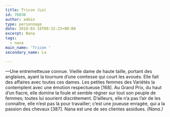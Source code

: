 ```yaml
---
title: Tricon (La)
id: 76030
author: admin
type: personnage
date: 2010-03-16T09:32:23+00:00
excerpt: Nana
tags:
  - nana
main_name: 'Tricon '
secondary_name: La

---
```

—Une entremetteuse connue. Vieille dame de haute taille, portant des anglaises, ayant la tournure d&rsquo;une comtesse qui court les avoués. Elle fait des affaires avec toutes ces dames. Les petites femmes des Variétés la contemplent avec une émotion respectueuse [168]. Au Grand Prix, du haut d&rsquo;un fiacre, elle domine la foule et semble régner sur tout son peuple de femmes; toutes lui sourient discrètement. D&rsquo;ailleurs, elle n&rsquo;a pas l&rsquo;air de les connaître, elle n&rsquo;est pas là pour travailler; c&rsquo;est une joueuse enragée, qui a la passion des chevaux [387]. Nana est une de ses clientes assidues. _(Nana.)_